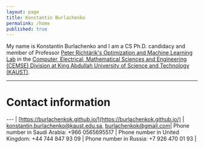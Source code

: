 ```yaml
---
layout: page
title: Konstantin Burlachenko
permalink: /home
published: true
---
```


<style>
th, td {
  padding: 5px;
  text-align: left;
}
</style>

My name is Konstantin Burlachenko and I am a CS Ph.D. candidacy and member of Professor [Peter Richtárik's Optimization and Machine Learning Lab](https://richtarik.org/) 
in the [Computer, Electrical, Mathematical Sciences and Engineering (CEMSE) Division at King Abdullah University of Science and Technology (KAUST)](https://cemse.kaust.edu.sa/).

---

# Contact information

--- |
[https://burlachenkok.github.io/](https://burlachenkok.github.io/) |
[konstantin.burlachenko@kaust.edu.sa](mailto:konstantin.burlachenko@kaust.edu.sa), [burlachenkok@gmail.com](mailto:burlachenkok@kgmail.com)|
Phone number in Saudi Arabia: +966 0565695517 |
Phone number in United Kingdom: +44 744 847 93 09 |
Phone number in Russia: +7 926 470 01 93 |
